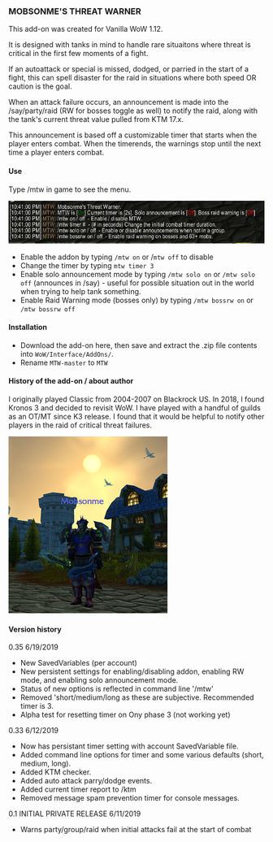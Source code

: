 
### MOBSONME'S THREAT WARNER


This add-on was created for Vanilla WoW 1.12.

It is designed with tanks in mind to handle rare situaitons where threat is critical in the first few moments of a fight. 

If an autoattack or special is missed, dodged, or parried in the start of a fight, this can spell disaster for the raid in situations where both speed OR caution is the goal. 

When an attack failure occurs, an announcement is made into the /say/party/raid (RW for bosses toggle as well) to notify the raid, along with the tank's current threat value pulled from KTM 17.x. 

This announcement is based off a customizable timer that starts when the player enters combat. When the timerends, the warnings stop until the next time a player enters combat. 

#### Use
Type /mtw in game to see the menu.

![Alt text](images/mtw.jpg?raw=true "Slash command /mtw")

- Enable the addon by typing `/mtw on` or /`mtw off` to disable
- Change the timer by typing `mtw timer 3`
- Enable solo announcement mode by typing `/mtw solo on` or `/mtw solo off` (announces in /say) - useful for possible situation out in the world when trying to help tank something.
- Enable Raid Warning mode (bosses only) by typing `/mtw bossrw on` or `/mtw bossrw off`


#### Installation
- Download the add-on here, then save and extract the .zip file contents into `WoW/Interface/AddOns/`.
- Rename `MTW-master` to `MTW`

#### History of the add-on / about author
I originally played Classic from 2004-2007 on Blackrock US.  In 2018, I found Kronos 3 and decided to revisit WoW. I have played with a handful of guilds as an OT/MT since K3 release. I found that it would be helpful to notify other players in the raid of critical threat failures. 

![Alt text](images/mobs.png?raw=true "Mobsonme K3")


#### Version history
0.35 6/19/2019
- New SavedVariables (per account)
- New persistent settings for enabling/disabling addon, enabling RW mode, and enabling solo announcement mode.
- Status of new options is reflected in command line '/mtw'
- Removed 'short/medium/long as these are subjective. Recommended timer is 3.
- Alpha test for resetting timer on Ony phase 3 (not working yet)

0.33 6/12/2019
- Now has persistant timer setting with account SavedVariable file.
- Added command line options for timer and some various defaults (short, medium, long).
- Added KTM checker.
- Added auto attack parry/dodge events.
- Added current timer report to /ktm
- Removed message spam prevention timer for console messages.

0.1 
INITIAL PRIVATE RELEASE 6/11/2019
- Warns party/group/raid when initial attacks fail at the start of combat




